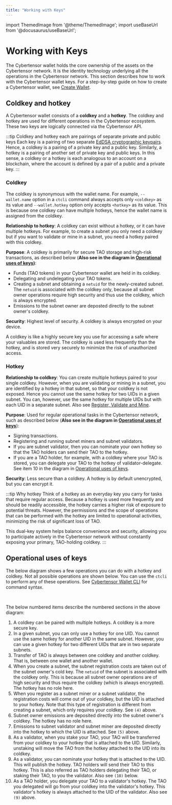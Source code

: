 ```yaml
---
title: "Working with Keys"
---
```


import ThemedImage from '@theme/ThemedImage';
import useBaseUrl from '@docusaurus/useBaseUrl';

# Working with Keys

The Cybertensor wallet holds the core ownership of the assets on the Cybertensor network. It is the identity technology underlying all the operations in the Cybertensor network. This section describes how to work with the Cybertensor wallet keys. For a step-by-step guide on how to create a Cybertensor wallet, see [Create Wallet](../getting-started/wallets.md).

## Coldkey and hotkey

A Cybertensor wallet consists of a **coldkey** and a **hotkey**. The coldkey and hotkey are used for different operations in the Cybertensor ecosystem. These two keys are logically connected via the Cybertensor API.

:::tip Coldkey and hotkey each are pairings of separate private and public keys
Each key is a pairing of two separate [EdDSA cryptographic keypairs](https://en.wikipedia.org/wiki/EdDSA#Ed25519). Hence, a coldkey is a pairing of a private key and a public key. Similarly, a hotkey is a pairing of another set of private key and public keys. In this sense, a coldkey or a hotkey is each analogous to an account on a blockchain, where the account is defined by a pair of a public and a private key.
:::

### Coldkey

The coldkey is synonymous with the wallet name. For example, `--wallet.name` option in a `ctcli` command always accepts only `<coldkey>` as its value and `--wallet.hotkey` option only accepts `<hotkey>` as its value. This is because one coldkey can have multiple hotkeys, hence the wallet name is assigned from the coldkey.

**Relationship to hotkey**: A coldkey can exist without a hotkey, or it can have multiple hotkeys. For example, to create a subnet you only need a coldkey but if you want to validate or mine in a subnet, you need a hotkey paired with this coldkey. 

**Purpose**: A coldkey is primarily for secure TAO storage and high-risk transactions, as described below (**Also see in the diagram in [Operational uses of keys](#operational-uses-of-keys))**:

- Funds (TAO tokens) in your Cybertensor wallet are held in its coldkey.
- Delegating and undelegating your TAO tokens.
- Creating a subnet and obtaining a `netuid` for the newly-created subnet. The `netuid` is associated with the coldkey only, because all subnet owner operations require high security and thus use the coldkey, which is always encrypted. 
- Emissions to the subnet owner are deposted directly to the subnet owner's coldkey.

**Security**: Highest level of security. A coldkey is always encrypted on your device.

A coldkey is like a highly secure key you use for accessing a safe where your valuables are stored. The coldkey is used less frequently than the hotkey, and is stored very securely to minimize the risk of unauthorized access.

<!-- <center>
<ThemedImage
alt="Coldkey and hotkey pairings"
sources={{
    light: useBaseUrl('/img/docs/coldkey-hotkey-pairing.svg'),
    dark: useBaseUrl('/img/docs/coldkey-hotkey-pairing.svg'),
  }}
style={{width: 750}}
/>
</center>

<br /> -->

### Hotkey 

**Relationship to coldkey**: You can create multiple hotkeys paired to your single coldkey. However, when you are validating or mining in a subnet, you are identified by a hotkey in that subnet, so that your coldkey is not exposed. Hence you cannot use the same hotkey for two UIDs in a given subnet. You can, however, use the same hotkey for multiple UIDs but with each UID in a separate subnet. Also see [Register, Validate and Mine](../subnets/register-validate-mine.md#register).

**Purpose**: Used for regular operational tasks in the Cybertensor network, such as described below (**Also see in the diagram in [Operational uses of keys](#operational-uses-of-keys)**):
  - Signing transactions.
  - Registering and running subnet miners and subnet validators.
  - If you are subnet validator, then you can nominate your own hotkey so that the TAO holders can send their TAO to the hotkey.
  - If you are a TAO holder, for example, with a coldkey where your TAO is stored, you can delegate your TAO to the hotkey of validator-delegate. See item 10 in the diagram in [Operational uses of keys](#operational-uses-of-keys).

**Security**: Less secure than a coldkey. A hotkey is by default unencrypted, but you can encrypt it. 

:::tip Why hotkey
Think of a hotkey as an everyday key you carry for tasks that require regular access. Because a hotkey is used more frequently and should be readily accessible, the hotkey carries a higher risk of exposure to potential threats. However, the permissions and the scope of operations that can be performed with the hotkey are limited to operational activities, minimizing the risk of significant loss of TAO.

This dual-key system helps balance convenience and security, allowing you to participate actively in the Cybertensor network without constantly exposing your primary, TAO-holding coldkey.
:::

## Operational uses of keys

The below diagram shows a few operations you can do with a hotkey and coldkey. Not all possible operations are shown below. You can use the `ctcli` to perform any of these operations. See [Cybertensor Wallet CLI](../ctcli#wallets) for command syntax.

<center>
<ThemedImage
alt="Coldkey and hotkey pairings"
sources={{
    light: useBaseUrl('/img/docs/1-operational-uses-of-keys.svg'),
    dark: useBaseUrl('/img/docs/dark-1-operational-uses-of-keys.svg'),
  }}
style={{width: 850}}
/>
</center>

<br />

The below numbered items describe the numbered sections in the above diagram:

1. A coldkey can be paired with multiple hotkeys. A coldkey is a more secure key.
2. In a given subnet, you can only use a hotkey for one UID. You cannot use the same hotkey for another UID in the same subnet. However, you can use a given hotkey for two different UIDs that are in two separate subnets. 
3. Transfer of TAO is always between one coldkey and another coldkey. That is, between one wallet and another wallet. 
4. When you create a subnet, the subnet registration costs are taken out of the subnet owner's cold key. The `netuid` of the subnet is associated with the coldkey only. This is because all subnet owner operations are of high security and thus require the coldkey (which is always encrypted). The hotkey has no role here.
5. When you register as a subnet miner or a subnet validator, the registration costs will come out of your coldkey, but the UID is attached to your hotkey. Note that this type of registration is different from creating a subnet, which only requires your coldkey. See `(4)` above. 
6. Subnet owner emissions are deposited directly into the subnet owner's coldkey. The hotkey has no role here.
7. Emissions to subnet validator and subnet miner are deposited directly into the hotkey to which the UID is attached. See `(5)` above.
8. As a validator, when you stake your TAO, your TAO will be transferred from your coldkey to your hotkey that is attached to the UID. Similarly, unstaking will move the TAO from the hotkey attached to the UID into its coldkey. 
9. As a validator, you can nominate your hotkey that is attached to the UID. This will publish the hotkey. TAO holders will send their TAO to this hotkey. This is also referred as TAO holders delegating their TAO, or staking their TAO, to you the validator. Also see `(10)` below.
10. As a TAO holder, you delegate your TAO to a validator's hotkey. The TAO you delegated will go from your coldkey into the validator's hotkey. This validator's hotkey is always attached to the UID of the validator. Also see `(9)` above. 
